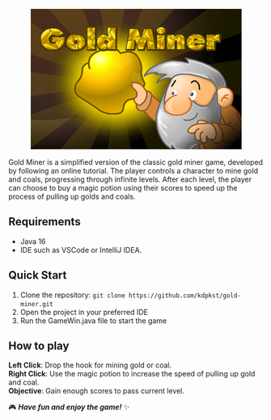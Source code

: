 <p align="center">
  <img src="./imgs_for_repo/gm.png" alt="golde miner" width="417" height="278" />
</p>

Gold Miner is a simplified version of the classic gold miner game, developed by following an online tutorial. The player controls a character to mine gold and coals, progressing through infinite levels. After each level, the player can choose to buy a magic potion using their scores to speed up the process of pulling up golds and coals.

## Requirements
- Java 16
- IDE such as VSCode or IntelliJ IDEA.

## Quick Start
1. Clone the repository: `git clone https://github.com/kdpkst/gold-miner.git`
2. Open the project in your preferred IDE
3. Run the GameWin.java file to start the game

## How to play
**Left Click**: Drop the hook for mining gold or coal.  
**Right Click**: Use the magic potion to increase the speed of pulling up gold and coal.  
**Objective**: Gain enough scores to pass current level.  

🎮 **_Have fun and enjoy the game!_** ✨

